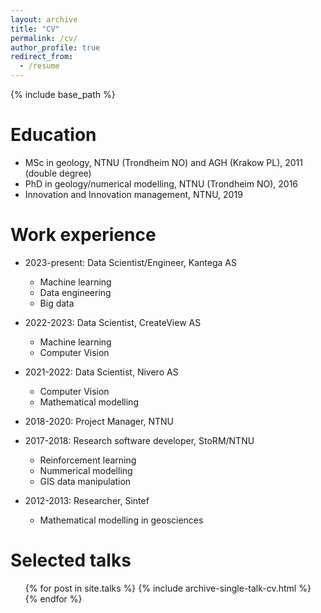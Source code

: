 ```yaml
---
layout: archive
title: "CV"
permalink: /cv/
author_profile: true
redirect_from:
  - /resume
---
```


{% include base_path %}

Education
======
* MSc in geology, NTNU (Trondheim NO) and AGH (Krakow PL), 2011 (double degree)
* PhD in geology/numerical modelling, NTNU (Trondheim NO), 2016
* Innovation and Innovation management, NTNU, 2019

Work experience
======
* 2023-present: Data Scientist/Engineer, Kantega AS
  * Machine learning
  * Data engineering
  * Big data

* 2022-2023: Data Scientist, CreateView AS
  * Machine learning
  * Computer Vision

* 2021-2022: Data Scientist, Nivero AS
  * Computer Vision
  * Mathematical modelling

* 2018-2020: Project Manager, NTNU
* 2017-2018: Research software developer, StoRM/NTNU
  * Reinforcement learning
  * Nummerical modelling
  * GIS data manipulation

* 2012-2013: Researcher, Sintef
  * Mathematical modelling in geosciences

<!-- Publications
======
Available on [Google Scholar](https://scholar.google.com/citations?user=ZPMM8YEAAAAJ&hl=no) -->

Selected talks
======
  <ul>{% for post in site.talks %}
    {% include archive-single-talk-cv.html %}
  {% endfor %}</ul>

<!-- Teaching
======
  <ul>{% for post in site.teaching %}
    {% include archive-single-cv.html %}
  {% endfor %}</ul> -->
